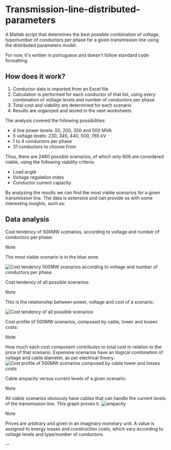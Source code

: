 # Transmission-line-distributed-parameters

A Matlab script that determines the best possible combination of voltage, type/number of conductors per phase for a given transmission line using the distributed parameters model.

For now, it's written in portuguese and doesn't follow standard code formatting.

## How does it work?


1) Conductor data is imported from an Excel file
2) Calculation is performed for each conductor of that list, using every combination of voltage levels and number of conductors per phase
3) Total cost and viability are determined for each scenario
4) Results are organized and stored in the next worksheets

The analysis covered the following possibilities:
- 4 line power levels: 50, 200, 350 and 500 MVA
- 5 voltage levels: 230, 345, 440, 500, 765 kV
- 1 to 4 conductors per phase
- 31 conductors to choose from

Thus, there are 2480 possible scenarios, of which only 606 are considered viable, using the following viability criteria: 
  - Load angle
  - Voltage regulation index
  - Conductor current capacity

By analyzing the results we can find the most viable scenarios for a given transmission line. The data is extensive and can provide us with some interesting insights, such as:

## Data analysis

Cost tendency of 500MW scenarios, according to voltage and number of conductors per phase:

> [!NOTE]
> The most viable scenario is in the blue zone.

![Cost tendency 500MW scenarios according to voltage and number of conductors per phase](https://github.com/lorefc/Transmission-line-distributed-parameters/assets/108432416/88c04d97-80f6-4ae3-95f5-20fe8db018d3)


Cost tendency of all possible scenarios:
> [!NOTE]
> This is the relationship between power, voltage and cost of a scenario.

![Cost tendency of all possible scenarios](https://github.com/lorefc/Transmission-line-distributed-parameters/assets/108432416/0978e400-a823-4da6-8b6d-27bdee4fecea)


Cost profile of 500MW scenarios, composed by cable, tower and losses costs:
> [!NOTE]
> How much each cost component contributes to total cost in relation to the price of that scenario. Expensive scenarios have an ilogical combination of voltage and cable diameter, as per electrical theory.
![Cost profile of 500MW scenarios composed by cable tower and losses costs](https://github.com/lorefc/Transmission-line-distributed-parameters/assets/108432416/af16a068-315f-4c69-9b52-36d09d646817)

Cable ampacity versus current levels of a given scenario:
> [!NOTE]
> All viable scenarios obviously have cables that can handle the current levels of the transmission line. This graph proves it.
![ampacity](https://github.com/lorefc/Transmission-line-distributed-parameters/assets/108432416/6469623a-52d5-42c0-a25b-c338d2d8d4a3)


> [!NOTE]
> Prices are arbitrary and given in an imaginary monetary unit. A value is assigned to energy losses and construction costs, which vary according to voltage levels and type/number of conductors.




--

